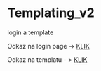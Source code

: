 # Templating_v2
 login a template
 
 <p> Odkaz na login page -> <a href=" ">KLIK</a> </p>
 <p> Odkaz na templatu - > <a href=" ">KLIK</a> </p>
